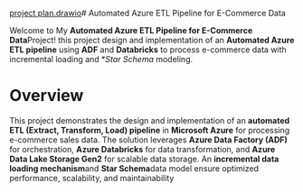 [project plan.drawio](https://github.com/user-attachments/files/22727108/project.plan.drawio)# Automated Azure ETL Pipeline for E-Commerce Data

  Welcome to My **Automated Azure ETL Pipeline for E-Commerce Data**Project! this project design and implementation of an **Automated Azure ETL pipeline** using **ADF** and **Databricks** to process e-commerce data with incremental loading and **Star Schema* modeling.

# Overview
  This project demonstrates the design and implementation of an **automated ETL (Extract, Transform, Load) pipeline** in **Microsoft Azure** for processing e-commerce sales data. The solution leverages **Azure Data Factory (ADF)** for orchestration, **Azure Databricks** for data transformation, and **Azure Data Lake Storage Gen2** for scalable data storage. An **incremental data loading mechanism**and **Star Schema**data model ensure optimized performance, scalability, and maintainability


